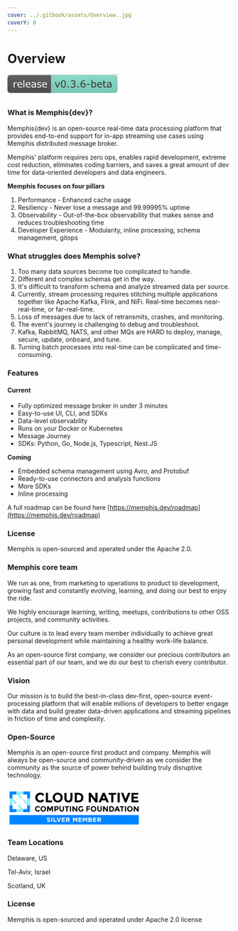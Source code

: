 ```yaml
---
cover: ../.gitbook/assets/Overview..jpg
coverY: 0
---
```


# Overview

<img src="../.gitbook/assets/Screen Shot 2022-10-09 at 12.23.33.png" alt="" data-size="line">

### What is Memphis{dev}?

Memphis{dev} is an open-source real-time data processing platform that provides end-to-end support for in-app streaming use cases using Memphis distributed message broker.&#x20;

Memphis' platform requires zero ops, enables rapid development, extreme cost reduction, eliminates coding barriers, and saves a great amount of dev time for data-oriented developers and data engineers.

**Memphis focuses on four pillars**

1. Performance - Enhanced cache usage
2. Resiliency - Never lose a message and 99.99995% uptime
3. Observability - Out-of-the-box observability that makes sense and reduces troubleshooting time
4. Developer Experience - Modularity, inline processing, schema management, gitops

### What struggles does Memphis solve?

1. Too many data sources become too complicated to handle.
2. Different and complex schemas get in the way.
3. It's difficult to transform schema and analyze streamed data per source.
4. Currently, stream processing requires stitching multiple applications together like Apache Kafka, Flink, and NiFi. Real-time becomes near-real-time, or far-real-time.
5. Loss of messages due to lack of retransmits, crashes, and monitoring.
6. The event's journey is challenging to debug and troubleshoot.
7. Kafka, RabbitMQ, NATS, and other MQs are HARD to deploy, manage, secure, update, onboard, and tune.
8. Turning batch processes into real-time can be complicated and time-consuming.

### Features

#### **Current**

* Fully optimized message broker in under 3 minutes
* Easy-to-use UI, CLI, and SDKs
* Data-level observability
* Runs on your Docker or Kubernetes
* Message Journey
* SDKs: Python, Go, Node.js, Typescript, Nest.JS

**Coming**

* Embedded schema management using Avro, and Protobuf
* Ready-to-use connectors and analysis functions
* More SDKs
* Inline processing

A full roadmap can be found here [https://memphis.dev/roadmap](https://memphis.dev/roadmap)

### License

Memphis is open-sourced and operated under the Apache 2.0.

### **Memphis core team**

We run as one, from marketing to operations to product to development, growing fast and constantly evolving, learning, and doing our best to enjoy the ride.

We highly encourage learning, writing, meetups, contributions to other OSS projects, and community activities.

Our culture is to lead every team member individually to achieve great personal development while maintaining a healthy work-life balance.

As an open-source first company, we consider our precious contributors an essential part of our team, and we do our best to cherish every contributor.

### **Vision**

Our mission is to build the best-in-class dev-first, open-source event-processing platform that will enable millions of developers to better engage with data and build greater data-driven applications and streaming pipelines in friction of time and complexity.

### **Open-Source**

Memphis is an open-source first product and company. Memphis will always be open-source and community-driven as we consider the community as the source of power behind building truly disruptive technology.

### <img src="../.gitbook/assets/image (3) (2).png" alt="" data-size="line">

### **Team Locations**

Delaware, US

Tel-Aviv, Israel

Scotland, UK

### License

Memphis is open-sourced and operated under Apache 2.0 license
